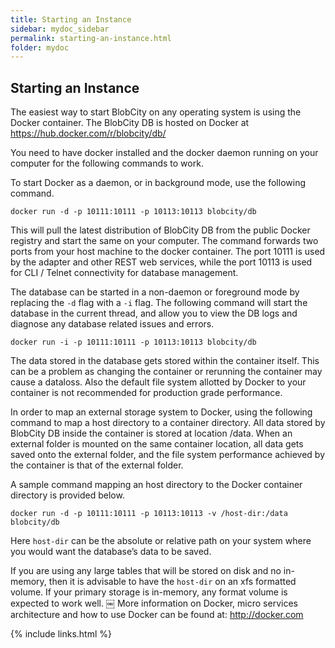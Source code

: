 ```yaml
---
title: Starting an Instance
sidebar: mydoc_sidebar
permalink: starting-an-instance.html
folder: mydoc
---
```


## Starting an Instance

The easiest way to start BlobCity on any operating system is using the Docker container. The BlobCity DB is hosted on Docker at https://hub.docker.com/r/blobcity/db/

You need to have docker installed and the docker daemon running on your computer for the following commands to work.

To start Docker as a daemon, or in background mode, use the following command.

```
docker run -d -p 10111:10111 -p 10113:10113 blobcity/db
```

This will pull the latest distribution of BlobCity DB from the public Docker registry and start the same on your computer. The command forwards two ports from your host machine to the docker container. The port 10111 is used by the adapter and other REST web services, while the port 10113 is used for CLI / Telnet connectivity for database management.

The database can be started in a non-daemon or foreground mode by replacing the `-d` flag with a `-i` flag. The following command will start the database in the current thread, and allow you to view the DB logs and diagnose any database related issues and errors.

```
docker run -i -p 10111:10111 -p 10113:10113 blobcity/db
```

The data stored in the database gets stored within the container itself. This can be a problem as changing the container or rerunning the container may cause a dataloss. Also the default file system allotted by Docker to your container is not recommended for production grade performance.

In order to map an external storage system to Docker, using the following command to map a host directory to a container directory. All data stored by BlobCity DB inside the container is stored at location /data. When an external folder is mounted on the same container location, all data gets saved onto the external folder, and the file system performance achieved by the container is that of the external folder.

A sample command mapping an host directory to the Docker container directory is provided below.

```
docker run -d -p 10111:10111 -p 10113:10113 -v /host-dir:/data blobcity/db
```

Here `host-dir` can be the absolute or relative path on your system where you would want the database’s data to be saved.

If you are using any large tables that will be stored on disk and no in-memory, then it is advisable to have the `host-dir` on an xfs formatted volume. If your primary storage is in-memory, any format volume is expected to work well.
￼
More information on Docker, micro services architecture and how to use Docker can be found at: http://docker.com

{% include links.html %}
